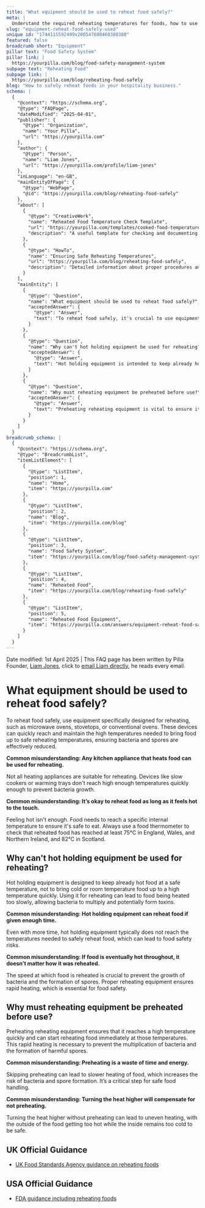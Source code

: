 ```yaml
---
title: "What equipment should be used to reheat food safely?"
meta: |
  Understand the required reheating temperatures for foods, how to use the Reheated Food Temperature Task Template, and corrective actions for non-compliance.
slug: "equipment-reheat-food-safely-used"
unique id: "1744115592499x200547080460388380"
featured: false
breadcrumb short: "Equipment"
pillar text: "Food Safety System"
pillar link: |
  https://yourpilla.com/blog/food-safety-management-system
subpage text: "Reheating Food"
subpage link: |
  https://yourpilla.com/blog/reheating-food-safely
blog: "How to safely reheat foods in your hospitality business."
schema: |
  {
    "@context": "https://schema.org",
    "@type": "FAQPage",
    "dateModified": "2025-04-01",
    "publisher": {
      "@type": "Organization",
      "name": "Your Pilla",
      "url": "https://yourpilla.com"
    },
    "author": {
      "@type": "Person",
      "name": "Liam Jones",
      "url": "https://yourpilla.com/profile/liam-jones"
    },
    "inLanguage": "en-GB",
    "mainEntityOfPage": {
      "@type": "WebPage",
      "@id": "https://yourpilla.com/blog/reheating-food-safely"
    },
    "about": [
      {
        "@type": "CreativeWork",
        "name": "Reheated Food Temperature Check Template",
        "url": "https://yourpilla.com/templates/cooked-food-temperature-check",
        "description": "A useful template for checking and documenting the internal temperatures of reheated food to ensure compliance with food safety regulations."
      },
      {
        "@type": "HowTo",
        "name": "Ensuring Safe Reheating Temperatures",
        "url": "https://yourpilla.com/blog/reheating-food-safely",
        "description": "Detailed information about proper procedures and equipment for safely reheating food to prevent bacterial growth and ensure food safety."
      }
    ],
    "mainEntity": [
      {
        "@type": "Question",
        "name": "What equipment should be used to reheat food safely?",
        "acceptedAnswer": {
          "@type": "Answer",
          "text": "To reheat food safely, it's crucial to use equipment that's specifically designed for this purpose such as microwave ovens, stovetops, or conventional ovens. These devices can attain and maintain high temperatures rapidly, ensuring that food reaches safe internal temperatures efficiently, which prevents bacteria and spores from persisting."
        }
      },
      {
        "@type": "Question",
        "name": "Why can't hot holding equipment be used for reheating?",
        "acceptedAnswer": {
          "@type": "Answer",
          "text": "Hot holding equipment is intended to keep already hot food at a safe temperature, not for reheating cold or room temperature food. Utilising this equipment for reheating can result in food being heated too slowly, fostering bacteria growth and possible toxin formation due to insufficient rapid heating."
        }
      },
      {
        "@type": "Question",
        "name": "Why must reheating equipment be preheated before use?",
        "acceptedAnswer": {
          "@type": "Answer",
          "text": "Preheating reheating equipment is vital to ensure it reaches a high enough temperature rapidly when it begins to reheat food. This practice is essential to swiftly elevate food temperatures to safe levels, preventing bacteria from multiplying and reducing the risk of spore and toxin development."
        }
      }
    ]
  }
breadcrumb_schema: |
  {
    "@context": "https://schema.org",
    "@type": "BreadcrumbList",
    "itemListElement": [
      {
        "@type": "ListItem",
        "position": 1,
        "name": "Home",
        "item": "https://yourpilla.com"
      },
      {
        "@type": "ListItem",
        "position": 2,
        "name": "Blog",
        "item": "https://yourpilla.com/blog"
      },
      {
        "@type": "ListItem",
        "position": 3,
        "name": "Food Safety System",
        "item": "https://yourpilla.com/blog/food-safety-management-system"
      },
      {
        "@type": "ListItem",
        "position": 4,
        "name": "Reheated Food",
        "item": "https://yourpilla.com/blog/reheating-food-safely"
      },
      {
        "@type": "ListItem",
        "position": 5,
        "name": "Reheated Food Equipment",
        "item": "https://yourpilla.com/answers/equipment-reheat-food-safely-used"
      }
    ]
  }
---
```


Date modified: 1st April 2025 | This FAQ page has been written by Pilla Founder, [Liam Jones](https://yourpilla.com/profile/liam-jones), click to [email Liam directly](https://mailto:liam@yourpilla.com), he reads every email.

# What equipment should be used to reheat food safely?

To reheat food safely, use equipment specifically designed for reheating, such as microwave ovens, stovetops, or conventional ovens. These devices can quickly reach and maintain the high temperatures needed to bring food up to safe reheating temperatures, ensuring bacteria and spores are effectively reduced.

**Common misunderstanding: Any kitchen appliance that heats food can be used for reheating.**

Not all heating appliances are suitable for reheating. Devices like slow cookers or warming trays don't reach high enough temperatures quickly enough to prevent bacteria growth.

**Common misunderstanding: It’s okay to reheat food as long as it feels hot to the touch.**

Feeling hot isn't enough. Food needs to reach a specific internal temperature to ensure it's safe to eat. Always use a food thermometer to check that reheated food has reached at least 75°C in England, Wales, and Northern Ireland, and 82°C in Scotland.

## Why can't hot holding equipment be used for reheating?

Hot holding equipment is designed to keep already hot food at a safe temperature, not to bring cold or room temperature food up to a high temperature quickly. Using it for reheating can lead to food being heated too slowly, allowing bacteria to multiply and potentially form toxins.

**Common misunderstanding: Hot holding equipment can reheat food if given enough time.**

Even with more time, hot holding equipment typically does not reach the temperatures needed to safely reheat food, which can lead to food safety risks.

**Common misunderstanding: If food is eventually hot throughout, it doesn’t matter how it was reheated.**

The speed at which food is reheated is crucial to prevent the growth of bacteria and the formation of spores. Proper reheating equipment ensures rapid heating, which is essential for food safety.

## Why must reheating equipment be preheated before use?

Preheating reheating equipment ensures that it reaches a high temperature quickly and can start reheating food immediately at those temperatures. This rapid heating is necessary to prevent the multiplication of bacteria and the formation of harmful spores.

**Common misunderstanding: Preheating is a waste of time and energy.**

Skipping preheating can lead to slower heating of food, which increases the risk of bacteria and spore formation. It’s a critical step for safe food handling.

**Common misunderstanding: Turning the heat higher will compensate for not preheating.**

Turning the heat higher without preheating can lead to uneven heating, with the outside of the food getting too hot while the inside remains too cold to be safe.

## UK Official Guidance

-   [UK Food Standards Agency guidance on reheating foods](https://www.food.gov.uk/sites/default/files/media/document/reheating.pdf)
    

## USA Official Guidance

-   [FDA guidance including reheating foods](https://www.fsis.usda.gov/food-safety/safe-food-handling-and-preparation/food-safety-basics/leftovers-and-food-safety#:~:text=When%20reheating%20leftovers%2C%20be%20sure,heat%20all%20the%20way%20through.)
